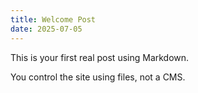 ```yaml
---
title: Welcome Post
date: 2025-07-05
---
```


This is your first real post using Markdown.

You control the site using files, not a CMS.